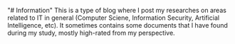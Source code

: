 "# Information"
This is a type of blog where I post my researches on areas related to IT in general (Computer Sciene, Information Security, Artificial Intelligence, etc). It sometimes contains some documents that I have found during my study, mostly high-rated from my perspective.

